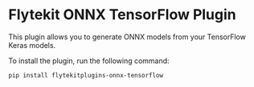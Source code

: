 # Flytekit ONNX TensorFlow Plugin

This plugin allows you to generate ONNX models from your TensorFlow Keras models.

To install the plugin, run the following command:

```
pip install flytekitplugins-onnx-tensorflow
```
